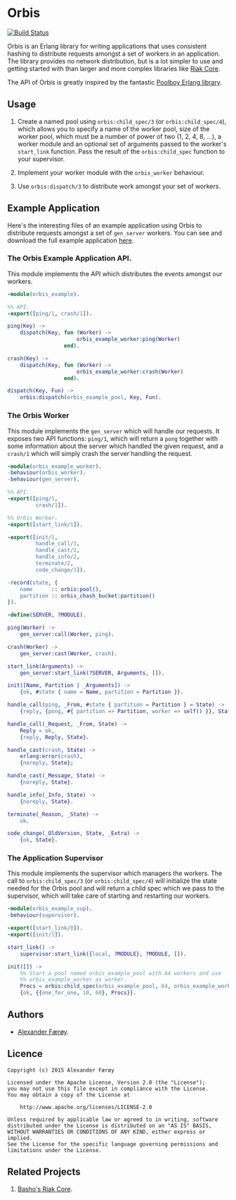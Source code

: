 Orbis
=====

[![Build Status](https://travis-ci.org/ahf/orbis.svg?branch=develop)](https://travis-ci.org/ahf/orbis)

Orbis is an Erlang library for writing applications that uses consistent hashing
to distribute requests amongst a set of workers in an application. The library
provides no network distribution, but is a lot simpler to use and getting
started with than larger and more complex libraries like [Riak Core](https://github.com/basho/riak_core/).

The API of Orbis is greatly inspired by the fantastic [Poolboy Erlang
library](https://github.com/devinus/poolboy).

Usage
-----

1. Create a named pool using `orbis:child_spec/3` (or `orbis:child_spec/4`), which
   allows you to specify a name of the worker pool, size of the worker pool, which
   must be a number of power of two (1, 2, 4, 8, ...), a worker module and an
   optional set of arguments passed to the worker's `start_link` function. Pass
   the result of the `orbis:child_spec` function to your supervisor.

2. Implement your worker module with the `orbis_worker` behaviour.

3. Use `orbis:dispatch/3` to distribute work amongst your set of workers.

Example Application
-------------------

Here's the interesting files of an example application using Orbis to distribute
requests amongst a set of `gen_server` workers. You can see and download the
full example application [here](https://github.com/ahf/orbis_example/).

### The Orbis Example Application API.

This module implements the API which distributes the events amongst our workers.

```erlang
-module(orbis_example).

%% API.
-export([ping/1, crash/1]).

ping(Key) ->
    dispatch(Key, fun (Worker) ->
                      orbis_example_worker:ping(Worker)
                  end).

crash(Key) ->
    dispatch(Key, fun (Worker) ->
                      orbis_example_worker:crash(Worker)
                  end).

dispatch(Key, Fun) ->
    orbis:dispatch(orbis_example_pool, Key, Fun).
```

### The Orbis Worker

This module implements the `gen_server` which will handle our requests. It
exposes two API functions: `ping/1`, which will return a `pong` together with
some information about the server which handled the given request, and a
`crash/1` which will simply crash the server handling the request.

```erlang
-module(orbis_example_worker).
-behaviour(orbis_worker).
-behaviour(gen_server).

%% API.
-export([ping/1,
         crash/1]).

%% Orbis Worker.
-export([start_link/1]).

-export([init/1,
         handle_call/3,
         handle_cast/2,
         handle_info/2,
         terminate/2,
         code_change/3]).

-record(state, {
    name      :: orbis:pool(),
    partition :: orbis_chash_bucket:partition()
}).

-define(SERVER, ?MODULE).

ping(Worker) ->
    gen_server:call(Worker, ping).

crash(Worker) ->
    gen_server:cast(Worker, crash).

start_link(Arguments) ->
    gen_server:start_link(?SERVER, Arguments, []).

init([Name, Partition | _Arguments]) ->
    {ok, #state { name = Name, partition = Partition }}.

handle_call(ping, _From, #state { partition = Partition } = State) ->
    {reply, {pong, #{ partition => Partition, worker => self() }}, State};

handle_call(_Request, _From, State) ->
    Reply = ok,
    {reply, Reply, State}.

handle_cast(crash, State) ->
    erlang:error(crash),
    {noreply, State};

handle_cast(_Message, State) ->
    {noreply, State}.

handle_info(_Info, State) ->
    {noreply, State}.

terminate(_Reason, _State) ->
    ok.

code_change(_OldVersion, State, _Extra) ->
    {ok, State}.
```

### The Application Supervisor

This module implements the supervisor which managers the workers. The call to
`orbis:child_spec/3` (or `orbis:child_spec/4`) will initialize the state needed
for the Orbis pool and will return a child spec which we pass to the supervisor,
which will take care of starting and restarting our workers.

```erlang
-module(orbis_example_sup).
-behaviour(supervisor).

-export([start_link/0]).
-export([init/1]).

start_link() ->
    supervisor:start_link({local, ?MODULE}, ?MODULE, []).

init([]) ->
    %% Start a pool named orbis_example_pool with 64 workers and use
    %% orbis_example_worker as worker.
    Procs = orbis:child_spec(orbis_example_pool, 64, orbis_example_worker),
    {ok, {{one_for_one, 10, 60}, Procs}}.
```

Authors
-------

- [Alexander Færøy](https://twitter.com/ahfaeroey).

Licence
-------

    Copyright (c) 2015 Alexander Færøy

    Licensed under the Apache License, Version 2.0 (the "License");
    you may not use this file except in compliance with the License.
    You may obtain a copy of the License at

        http://www.apache.org/licenses/LICENSE-2.0

    Unless required by applicable law or agreed to in writing, software
    distributed under the License is distributed on an "AS IS" BASIS,
    WITHOUT WARRANTIES OR CONDITIONS OF ANY KIND, either express or implied.
    See the License for the specific language governing permissions and
    limitations under the License.

Related Projects
----------------

1. [Basho's Riak Core](https://github.com/basho/riak_core).
